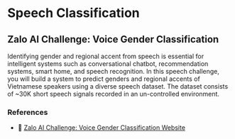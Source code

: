 # Speech Classification

## Zalo AI Challenge: Voice Gender Classification

Identifying gender and regional accent from speech is essential for intelligent systems such as conversational chatbot, recommendation systems, smart home, and speech recognition. In this speech challenge, you will build a system to predict genders and regional accents of Vietnamese speakers using a diverse speech dataset.  The dataset consists of ~30K short speech signals recorded in an un-controlled environment.

### References

* :link: [Zalo AI Challenge: Voice Gender Classification Website](https://challenge.zalo.ai/portal/voice)